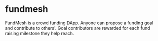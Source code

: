 # fundmesh
FundMesh is a crowd funding DApp. Anyone can propose a funding goal and contribute to others'. Goal contributors are rewarded for each fund raising milestone they help reach. 
